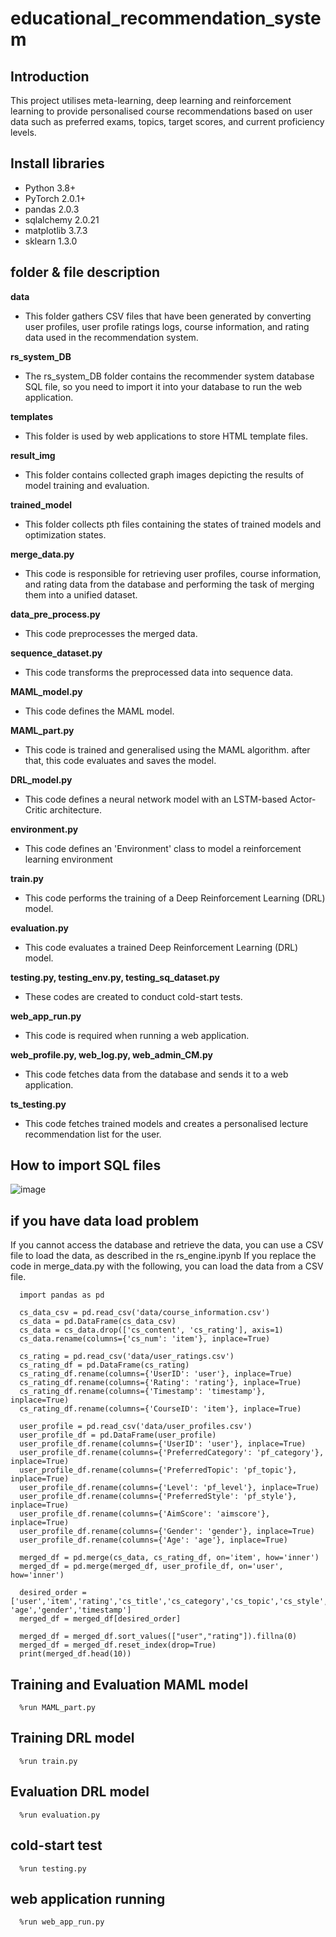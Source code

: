 # educational_recommendation_system

## Introduction
This project utilises meta-learning, deep learning and reinforcement learning to provide personalised course recommendations based on user data such as preferred exams, topics, target scores, and current proficiency levels.

## Install libraries
* Python 3.8+
* PyTorch 2.0.1+
* pandas 2.0.3
* sqlalchemy 2.0.21
* matplotlib 3.7.3
* sklearn 1.3.0

## folder & file description
**data**
- This folder gathers CSV files that have been generated by converting user profiles, user profile ratings logs, course information, and rating data used in the recommendation system.

**rs_system_DB**
- The rs_system_DB folder contains the recommender system database SQL file, so you need to import it into your database to run the web application.

**templates**
- This folder is used by web applications to store HTML template files.

**result_img**
- This folder contains collected graph images depicting the results of model training and evaluation.

**trained_model**
- This folder collects pth files containing the states of trained models and optimization states.

**merge_data.py**
- This code is responsible for retrieving user profiles, course information, and rating data from the database and performing the task of merging them into a unified dataset.

**data_pre_process.py**
- This code preprocesses the merged data.

**sequence_dataset.py**
- This code transforms the preprocessed data into sequence data.

**MAML_model.py**
- This code defines the MAML model.

**MAML_part.py**
- This code is trained and generalised using the MAML algorithm. after that, this code evaluates and saves the model.

**DRL_model.py**
- This code defines a neural network model with an LSTM-based Actor-Critic architecture.

**environment.py**
- This code defines an 'Environment' class to model a reinforcement learning environment

**train.py**
- This code performs the training of a Deep Reinforcement Learning (DRL) model.

**evaluation.py**
- This code evaluates a trained Deep Reinforcement Learning (DRL) model.

**testing.py, testing_env.py, testing_sq_dataset.py**
- These codes are created to conduct cold-start tests.

**web_app_run.py**
- This code is required when running a web application.

**web_profile.py, web_log.py, web_admin_CM.py**
- This code fetches data from the database and sends it to a web application.

**ts_testing.py**
- This code fetches trained models and creates a personalised lecture recommendation list for the user.

## How to import SQL files

![image](https://github.com/gtLee91/educational_recommendation_system/setup/setup1.png)



## if you have data load problem
If you cannot access the database and retrieve the data, you can use a CSV file to load the data, as described in the rs_engine.ipynb
If you replace the code in merge_data.py with the following, you can load the data from a CSV file.

```
  import pandas as pd
  
  cs_data_csv = pd.read_csv('data/course_information.csv')
  cs_data = pd.DataFrame(cs_data_csv)
  cs_data = cs_data.drop(['cs_content', 'cs_rating'], axis=1)
  cs_data.rename(columns={'cs_num': 'item'}, inplace=True)
  
  cs_rating = pd.read_csv('data/user_ratings.csv')
  cs_rating_df = pd.DataFrame(cs_rating)
  cs_rating_df.rename(columns={'UserID': 'user'}, inplace=True)
  cs_rating_df.rename(columns={'Rating': 'rating'}, inplace=True)
  cs_rating_df.rename(columns={'Timestamp': 'timestamp'}, inplace=True)
  cs_rating_df.rename(columns={'CourseID': 'item'}, inplace=True)
  
  user_profile = pd.read_csv('data/user_profiles.csv')
  user_profile_df = pd.DataFrame(user_profile)
  user_profile_df.rename(columns={'UserID': 'user'}, inplace=True)
  user_profile_df.rename(columns={'PreferredCategory': 'pf_category'}, inplace=True)
  user_profile_df.rename(columns={'PreferredTopic': 'pf_topic'}, inplace=True)
  user_profile_df.rename(columns={'Level': 'pf_level'}, inplace=True)
  user_profile_df.rename(columns={'PreferredStyle': 'pf_style'}, inplace=True)
  user_profile_df.rename(columns={'AimScore': 'aimscore'}, inplace=True)
  user_profile_df.rename(columns={'Gender': 'gender'}, inplace=True)
  user_profile_df.rename(columns={'Age': 'age'}, inplace=True)
  
  merged_df = pd.merge(cs_data, cs_rating_df, on='item', how='inner')
  merged_df = pd.merge(merged_df, user_profile_df, on='user', how='inner')
  
  desired_order = ['user','item','rating','cs_title','cs_category','cs_topic','cs_style','cs_level','pf_category','pf_topic','pf_style','pf_level','aimscore', 'age','gender','timestamp']
  merged_df = merged_df[desired_order]
  
  merged_df = merged_df.sort_values(["user","rating"]).fillna(0)
  merged_df = merged_df.reset_index(drop=True)
  print(merged_df.head(10))
```

## Training and Evaluation MAML model
```
  %run MAML_part.py
```

## Training DRL model
```
  %run train.py
```

## Evaluation DRL model
```
  %run evaluation.py
```

## cold-start test
```
  %run testing.py
```

## web application running
```
  %run web_app_run.py
```
